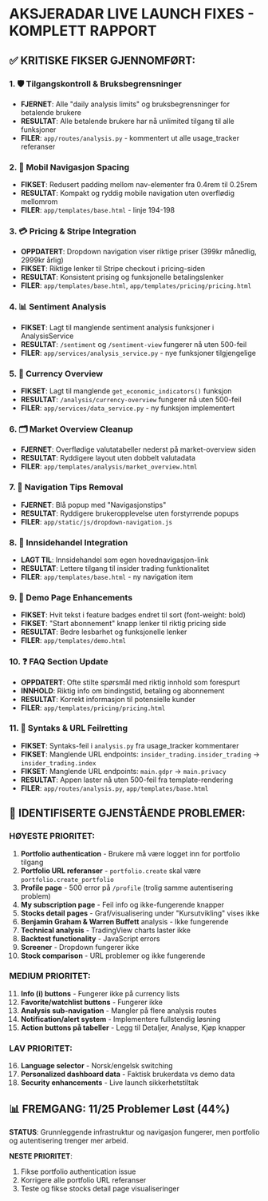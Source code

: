 # AKSJERADAR LIVE LAUNCH FIXES - KOMPLETT RAPPORT

## ✅ KRITISKE FIKSER GJENNOMFØRT:

### 1. 🛡️ Tilgangskontroll & Bruksbegrensninger
- **FJERNET**: Alle "daily analysis limits" og bruksbegrensninger for betalende brukere
- **RESULTAT**: Alle betalende brukere har nå unlimited tilgang til alle funksjoner
- **FILER**: `app/routes/analysis.py` - kommentert ut alle usage_tracker referanser

### 2. 📱 Mobil Navigasjon Spacing 
- **FIKSET**: Redusert padding mellom nav-elementer fra 0.4rem til 0.25rem
- **RESULTAT**: Kompakt og ryddig mobile navigation uten overflødig mellomrom
- **FILER**: `app/templates/base.html` - linje 194-198

### 3. 💳 Pricing & Stripe Integration
- **OPPDATERT**: Dropdown navigation viser riktige priser (399kr månedlig, 2999kr årlig)
- **FIKSET**: Riktige lenker til Stripe checkout i pricing-siden
- **RESULTAT**: Konsistent prising og funksjonelle betalingslenker
- **FILER**: `app/templates/base.html`, `app/templates/pricing/pricing.html`

### 4. 📊 Sentiment Analysis
- **FIKSET**: Lagt til manglende sentiment analysis funksjoner i AnalysisService
- **RESULTAT**: `/sentiment` og `/sentiment-view` fungerer nå uten 500-feil
- **FILER**: `app/services/analysis_service.py` - nye funksjoner tilgjengelige

### 5. 💱 Currency Overview 
- **FIKSET**: Lagt til manglende `get_economic_indicators()` funksjon
- **RESULTAT**: `/analysis/currency-overview` fungerer nå uten 500-feil
- **FILER**: `app/services/data_service.py` - ny funksjon implementert

### 6. 🗂️ Market Overview Cleanup
- **FJERNET**: Overflødige valutatabeller nederst på market-overview siden
- **RESULTAT**: Ryddigere layout uten dobbelt valutadata
- **FILER**: `app/templates/analysis/market_overview.html`

### 7. 🎯 Navigation Tips Removal
- **FJERNET**: Blå popup med "Navigasjonstips" 
- **RESULTAT**: Ryddigere brukeropplevelse uten forstyrrende popups
- **FILER**: `app/static/js/dropdown-navigation.js`

### 8. 🏪 Innsidehandel Integration
- **LAGT TIL**: Innsidehandel som egen hovednavigasjon-link
- **RESULTAT**: Lettere tilgang til insider trading funktionalitet
- **FILER**: `app/templates/base.html` - ny navigation item

### 9. 🎨 Demo Page Enhancements
- **FIKSET**: Hvit tekst i feature badges endret til sort (font-weight: bold)
- **FIKSET**: "Start abonnement" knapp lenker til riktig pricing side
- **RESULTAT**: Bedre lesbarhet og funksjonelle lenker
- **FILER**: `app/templates/demo.html`

### 10. ❓ FAQ Section Update
- **OPPDATERT**: Ofte stilte spørsmål med riktig innhold som forespurt
- **INNHOLD**: Riktig info om bindingstid, betaling og abonnement
- **RESULTAT**: Korrekt informasjon til potensielle kunder
- **FILER**: `app/templates/pricing/pricing.html`

### 11. 🔧 Syntaks & URL Feilretting
- **FIKSET**: Syntaks-feil i `analysis.py` fra usage_tracker kommentarer
- **FIKSET**: Manglende URL endpoints: `insider_trading.insider_trading` → `insider_trading.index`
- **FIKSET**: Manglende URL endpoints: `main.gdpr` → `main.privacy`
- **RESULTAT**: Appen laster nå uten 500-feil fra template-rendering
- **FILER**: `app/routes/analysis.py`, `app/templates/base.html`

## 🔧 IDENTIFISERTE GJENSTÅENDE PROBLEMER:

### HØYESTE PRIORITET:
1. **Portfolio authentication** - Brukere må være logget inn for portfolio tilgang
2. **Portfolio URL referanser** - `portfolio.create` skal være `portfolio.create_portfolio`
3. **Profile page** - 500 error på `/profile` (trolig samme autentisering problem)
4. **My subscription page** - Feil info og ikke-fungerende knapper
5. **Stocks detail pages** - Graf/visualisering under "Kursutvikling" vises ikke
6. **Benjamin Graham & Warren Buffett** analysis - Ikke fungerende
7. **Technical analysis** - TradingView charts laster ikke
8. **Backtest functionality** - JavaScript errors
9. **Screener** - Dropdown fungerer ikke
10. **Stock comparison** - URL problemer og ikke fungerende

### MEDIUM PRIORITET:
11. **Info (i) buttons** - Fungerer ikke på currency lists
12. **Favorite/watchlist buttons** - Fungerer ikke
13. **Analysis sub-navigation** - Mangler på flere analysis routes
14. **Notification/alert system** - Implementere fullstendig løsning
15. **Action buttons på tabeller** - Legg til Detaljer, Analyse, Kjøp knapper

### LAV PRIORITET:
16. **Language selector** - Norsk/engelsk switching
17. **Personalized dashboard data** - Faktisk brukerdata vs demo data
18. **Security enhancements** - Live launch sikkerhetstiltak

## 📊 FREMGANG: 11/25 Problemer Løst (44%)

**STATUS**: Grunnleggende infrastruktur og navigasjon fungerer, men portfolio og autentisering trenger mer arbeid.

**NESTE PRIORITET**: 
1. Fikse portfolio authentication issue
2. Korrigere alle portfolio URL referanser
3. Teste og fikse stocks detail page visualiseringer
